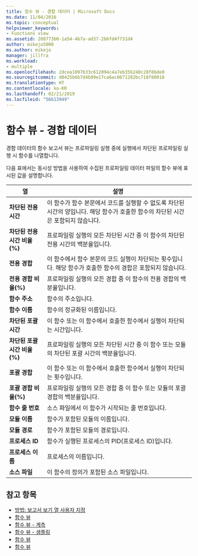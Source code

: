 ```yaml
---
title: 함수 뷰 - 경합 데이터 | Microsoft Docs
ms.date: 11/04/2016
ms.topic: conceptual
helpviewer_keywords:
- Functions view
ms.assetid: 208773b0-1a54-4b7a-ad37-2b6fd4f731d4
author: mikejo5000
ms.author: mikejo
manager: jillfra
ms.workload:
- multiple
ms.openlocfilehash: 2dcea1097b33c612094c4a7eb35b240c28f8bde0
ms.sourcegitcommit: d0425b6b7d4b99e17ca6ac0671282bc718f80910
ms.translationtype: HT
ms.contentlocale: ko-KR
ms.lasthandoff: 02/21/2019
ms.locfileid: "56613949"
---
```

# <a name="functions-view---contention-data"></a>함수 뷰 - 경합 데이터
경함 데이터의 함수 보고서 뷰는 프로파일링 실행 중에 실행에서 차단된 프로파일링 실행 시 함수를 나열합니다.

 다음 표에서는 동시성 방법을 사용하여 수집된 프로파일링 데이터 파일의 함수 뷰에 표시된 값을 설명합니다.

|열|설명|
|------------|-----------------|
|**차단된 전용 시간**|이 함수가 함수 본문에서 코드를 실행할 수 없도록 차단된 시간의 양입니다. 해당 함수가 호출한 함수의 차단된 시간은 포함되지 않습니다.|
|**차단된 전용 시간 비율(%)**|프로파일링 실행의 모든 차단된 시간 중 이 함수의 차단된 전용 시간의 백분율입니다.|
|**전용 경합**|이 함수에서 함수 본문의 코드 실행이 차단되는 횟수입니다. 해당 함수가 호출한 함수의 경합은 포함되지 않습니다.|
|**전용 경합 비율(%)**|프로파일링 실행의 모든 경합 중 이 함수의 전용 경합의 백분율입니다.|
|**함수 주소**|함수의 주소입니다.|
|**함수 이름**|함수의 정규화된 이름입니다.|
|**차단된 포괄 시간**|이 함수 또는 이 함수에서 호출한 함수에서 실행이 차단되는 시간입니다.|
|**차단된 포괄 시간 비율(%)**|프로파일링 실행의 모든 차단된 시간 중 이 함수 또는 모듈의 차단된 포괄 시간의 백분율입니다.|
|**포괄 경합**|이 함수 또는 이 함수에서 호출한 함수에서 실행이 차단되는 횟수입니다.|
|**포괄 경합 비율(%)**|프로파일링 실행의 모든 경합 중 이 함수 또는 모듈의 포괄 경합의 백분율입니다.|
|**함수 줄 번호**|소스 파일에서 이 함수가 시작되는 줄 번호입니다.|
|**모듈 이름**|함수가 포함된 모듈의 이름입니다.|
|**모듈 경로**|함수가 포함된 모듈의 경로입니다.|
|**프로세스 ID**|함수가 실행된 프로세스의 PID(프로세스 ID)입니다.|
|**프로세스 이름**|프로세스의 이름입니다.|
|**소스 파일**|이 함수의 정의가 포함된 소스 파일입니다.|

## <a name="see-also"></a>참고 항목
- [방법: 보고서 보기 열 사용자 지정](../profiling/how-to-customize-report-view-columns.md)
- [함수 뷰](../profiling/functions-view.md)
- [함수 뷰 - 계측](../profiling/functions-view-dotnet-memory-instrumentation-data.md)
- [함수 뷰 - 샘플링](../profiling/functions-view-dotnet-memory-sampling-data.md)
- [함수 뷰](../profiling/functions-view-instrumentation-data.md)
- [함수 뷰](../profiling/functions-view-sampling-data.md)